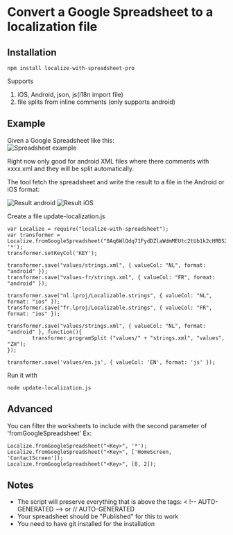 # Convert a Google Spreadsheet to a localization file


## Installation
	npm install localize-with-spreadsheet-pro

Supports
1. iOS, Android, json, js(i18n import file) 
2. file splits from inline comments (only supports android)

## Example
Given a Google Spreadsheet like this:  
![Spreadsheet example](https://github.com/xavierha/localize-with-spreadsheet/raw/master/doc/spreadsheet-example.png)

Right now only good for android XML files where there comments with xxxx.xml and they will be split automatically.

The tool fetch the spreadsheet and write the result to a file in the Android or iOS format:

![Result android](https://github.com/xavierha/localize-with-spreadsheet/raw/master/doc/result-android.png) ![Result iOS](https://github.com/xavierha/localize-with-spreadsheet/raw/master/doc/result-ios.png)

Create a file update-localization.js

	var Localize = require("localize-with-spreadsheet");
    var transformer = Localize.fromGoogleSpreadsheet("0Aq6WlQdq71FydDZlaWdmMEUtc2tUb1k2cHRBS2hzd2c", '*');
    transformer.setKeyCol('KEY');

    transformer.save("values/strings.xml", { valueCol: "NL", format: "android" });
    transformer.save("values-fr/strings.xml", { valueCol: "FR", format: "android" });

    transformer.save("nl.lproj/Localizable.strings", { valueCol: "NL", format: "ios" });
    transformer.save("fr.lproj/Localizable.strings", { valueCol: "FR", format: "ios" });

    transformer.save("values/strings.xml", { valueCol: "NL", format: "android" }, function(){
            transformer.programSplit ("values/" + "strings.xml", "values", "ZH");
    });

    transformer.save('values/en.js', { valueCol: 'EN', format: 'js' });

Run it with

    node update-localization.js

## Advanced
You can filter the worksheets to include with the second parameter of 'fromGoogleSpreadsheet'
Ex:

    Localize.fromGoogleSpreadsheet("<Key>", '*');
    Localize.fromGoogleSpreadsheet("<Key>", ['HomeScreen, 'ContactScreen']);
    Localize.fromGoogleSpreadsheet("<Key>", [0, 2]);

## Notes
- The script will preserve everything that is above the tags: < !-- AUTO-GENERATED --> or // AUTO-GENERATED
- Your spreadsheet should be "Published" for this to work
- You need to have git installed for the installation